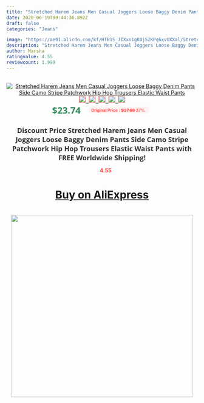 ```yaml
---
title: "Stretched Harem Jeans Men Casual Joggers Loose Baggy Denim Pants Side Camo Stripe Patchwork Hip Hop Trousers Elastic Waist Pants"
date: 2020-06-19T09:44:36.892Z
draft: false
categories: "Jeans"

image: "https://ae01.alicdn.com/kf/HTB1S_JIXxn1gK0jSZKPq6xvUXXal/Stretched-Harem-Jeans-Men-Casual-Joggers-Loose-Baggy-Denim-Pants-Side-Camo-Stripe-Patchwork-Hip-Hop.jpg"
description: "Stretched Harem Jeans Men Casual Joggers Loose Baggy Denim Pants Side Camo Stripe Patchwork Hip Hop Trousers Elastic Waist Pants"
author: Marsha
ratingvalue: 4.55
reviewcount: 1.999
---
```

<br>
<div style="text-align: center;">
<a href="https://s.click.aliexpress.com/e/_9RZSwZ" target="_blank" rel="nofollow noopener noreferrer"><img alt="Stretched Harem Jeans Men Casual Joggers Loose Baggy Denim Pants Side Camo Stripe Patchwork Hip Hop Trousers Elastic Waist Pants" class="magnifier-image" src="https://ae01.alicdn.com/kf/HTB1S_JIXxn1gK0jSZKPq6xvUXXal/Stretched-Harem-Jeans-Men-Casual-Joggers-Loose-Baggy-Denim-Pants-Side-Camo-Stripe-Patchwork-Hip-Hop.jpg_640x640.jpg">
<br>
<img style="border:1px solid salmon" src="https://ae01.alicdn.com/kf/HTB1S_JIXxn1gK0jSZKPq6xvUXXal/Stretched-Harem-Jeans-Men-Casual-Joggers-Loose-Baggy-Denim-Pants-Side-Camo-Stripe-Patchwork-Hip-Hop.jpg_120x120.jpg">&nbsp;&nbsp;<img style="border:1px solid salmon" src="https://ae01.alicdn.com/kf/HTB1ih0IXEH1gK0jSZSyq6xtlpXaA/Stretched-Harem-Jeans-Men-Casual-Joggers-Loose-Baggy-Denim-Pants-Side-Camo-Stripe-Patchwork-Hip-Hop.jpg_120x120.jpg">&nbsp;&nbsp;<img style="border:1px solid salmon" src="https://ae01.alicdn.com/kf/HTB1f_JIXxz1gK0jSZSgq6yvwpXab/Stretched-Harem-Jeans-Men-Casual-Joggers-Loose-Baggy-Denim-Pants-Side-Camo-Stripe-Patchwork-Hip-Hop.jpg_120x120.jpg">&nbsp;&nbsp;<img style="border:1px solid salmon" src="https://ae01.alicdn.com/kf/HTB1Wq4IXuL2gK0jSZPhq6yhvXXan/Stretched-Harem-Jeans-Men-Casual-Joggers-Loose-Baggy-Denim-Pants-Side-Camo-Stripe-Patchwork-Hip-Hop.jpg_120x120.jpg">&nbsp;&nbsp;<img style="border:1px solid salmon" src="https://ae01.alicdn.com/kf/HTB1t_FIXxz1gK0jSZSgq6yvwpXax/Stretched-Harem-Jeans-Men-Casual-Joggers-Loose-Baggy-Denim-Pants-Side-Camo-Stripe-Patchwork-Hip-Hop.jpg_120x120.jpg"></a></div><br0>
<div style="text-align: center;"><span style="background-color: white; border: 0px; box-sizing: border-box; color: seagreen; display: inline-block; font-family: &quot;open sans&quot; , &quot;arial&quot; , &quot;helvetica&quot; , sans-serif , &quot;heiti&quot;; font-size: 24px; font-stretch: inherit; font-weight: 700; line-height: inherit; margin: 0px 10px 0px 0px; padding: 0px; vertical-align: middle;">$23.74 </span>
<span style="background: rgb(255 , 241 , 241); border-radius: 3px; border: 0px; box-sizing: border-box; color: #ff4747; display: inline-block; font-family: inherit; font-size: 12px; font-stretch: inherit; font-style: inherit; font-variant: inherit; font-weight: 600; line-height: inherit; margin: 0px; padding: 2px 5px; transform: scale(0.9); vertical-align: middle;">Original Price : <b style="text-decoration: line-through;">$37.69 </b> 37%&nbsp;&nbsp;</span></div>
<h1 style="color: #333333; display: inline-block; font-family: &quot;open sans&quot; , &quot;arial&quot; , &quot;helvetica&quot; , sans-serif , &quot;heiti&quot;; font-size: 18px; font-stretch: inherit; font-weight: 700; text-align: center;">Discount Price Stretched Harem Jeans Men Casual Joggers Loose Baggy Denim Pants Side Camo Stripe Patchwork Hip Hop Trousers Elastic Waist Pants with FREE Worldwide Shipping!</h1>
<div style="color: #ff4747; text-align: center;">
<img src="https://4.bp.blogspot.com/-M0ZcTcb-5uY/XleCXlxnR4I/AAAAAAAAAEc/OrjgMkXV1oMQFaCRZj5HQwOCBcu3w1FegCPcBGAYYCw/s1600/star.png" style="height: 15px;">&nbsp;<b>4.55</b></div>
<div class="button_cont" align="center"><a class="buynow_a" href="https://s.click.aliexpress.com/e/_9RZSwZ" target="_blank" rel="nofollow noopener noreferrer"><H1>Buy on AliExpress</H1></a></div><br>
<div class="separator" style="clear: both; text-align: center;">
<img src="https://lh3.googleusercontent.com/-pTy5HemUv9M/XlePHvY0dAI/AAAAAAAAAE4/0nX5iRUoIWY8eMW9Dpxeirr157OZliDIgCLcBGAsYHQ/s1600/badge.gif" width="480">
</div>
